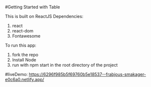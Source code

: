 #Getting Started with Table

This is built on ReactJS
Dependencies:
1. react
2. react-dom
3. Fontawesome

To run this app:
1. fork the repo
2. Install Node 
3. run with npm start in the root directory of the project

#liveDemo: https://6296f985b5f69760b5e18537--frabjous-smakager-e0c6a0.netlify.app/
